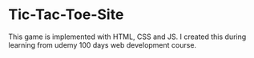# Tic-Tac-Toe-Site
This game is implemented with HTML, CSS and JS. I created this during learning from udemy 100 days web development course. 
